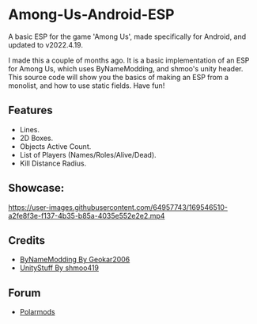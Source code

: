 # Among-Us-Android-ESP
A basic ESP for the game 'Among Us', made specifically for Android, and updated to v2022.4.19.

I made this a couple of months ago. It is a basic implementation of an ESP for Among Us, which uses ByNameModding, and shmoo's unity header. This source code will show you the basics of making an ESP from a monolist, and how to use static fields. Have fun!

## Features
- Lines.
- 2D Boxes.
- Objects Active Count.
- List of Players (Names/Roles/Alive/Dead).
- Kill Distance Radius.

## Showcase:
https://user-images.githubusercontent.com/64957743/169546510-a2fe8f3e-f137-4b35-b85a-4035e552e2e2.mp4

## Credits
- [ByNameModding By Geokar2006](https://github.com/geokar2006/ByNameModding)
- [UnityStuff By shmoo419](https://github.com/shmoo419/UnityStuff)

## Forum
- [Polarmods](https://polarmods.com/)
